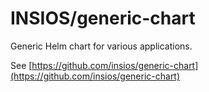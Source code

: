 # INSIOS/generic-chart

Generic Helm chart for various applications.

See [https://github.com/insios/generic-chart](https://github.com/insios/generic-chart)
